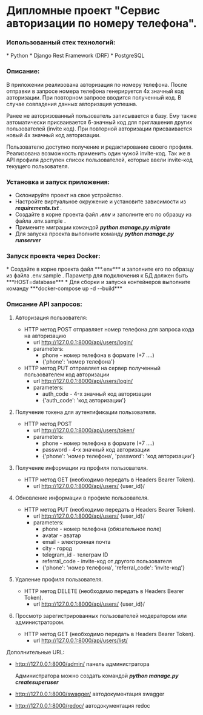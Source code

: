 <h1>Дипломные проект "Сервис авторизации по номеру телефона".</h1> 

<h3>Использованный стек технологий:</h3>
* Python
* Django Rest Framework (DRF)
* PostgreSQL

<h3>Описание:</h3>

В приложении реализована авторизация по номеру телефона.
После отправки в запросе номера телефона генерируется 4х значный код авторизации.
При повторном запросе вводится полученный код. В случае совпадения данных авторизация успешна.

Ранее не авторизованный пользователь записывается в базу.
Ему также автоматически присваивается 6-значный код для приглашения других пользователей (invite код). 
При повторной авторизации присваивается новый 4х значный код авторизации.

Пользователю доступно получение и редактирование своего профиля.
Реализована возможность применить один чужой invite-код. 
Так же в API профиля доступен список пользователей, которые ввели invite-код
текущего пользователя.

<h3>Установка и запуск приложения:</h3>

* Склонируйте проект на свое устройство.
* Настройте виртуальное окружение и установите зависимости из ***requirements.txt*** .
* Создайте в корне проекта файл ***.env*** и заполните его по образцу из файла .env.sample .
* Примените миграции командой ***python manage.py migrate***
* Для запуска проекта выполните команду ***python manage.py runserver***

<h3>Запуск проекта через Docker:</h3>
* Создайте в корне проекта файл ***.env*** и заполните его по образцу из файла .env.sample .
  Параметр для подключения к БД должен быть ***HOST=database*** 
* Для сборки и запуска контейнеров выполните команду ***docker-compose up -d --build*** 

<h3>Описание API запросов:</h3>

1. Авторизация пользователя:
    * HTTP метод POST отправляет номер телефона для запроса кода на авторизацию
      * url http://127.0.0.1:8000/api/users/login/
      * parameters: 
        * phone - номер телефона в формате (+7 ....)
        * {'phone': 'номер телефона'}
    * HTTP метод PUT отправляет на сервер полученный пользователем код авторизации
      * url http://127.0.0.1:8000/api/users/login/
      * parameters: 
        * auth_code - 4-х значный код авторизации
        * {'auth_code': 'код авторизации'}

2. Получение токена для аутентификации пользователя.
   * HTTP метод POST
     * url http://127.0.0.1:8000/api/users/token/
     * parameters:
       * phone - номер телефона в формате (+7 ....)
       * password - 4-х значный код авторизации
       * {'phone': 'номер телефона', 'password': 'код авторизации'}

3. Получение информации из профиля пользователя.
   * HTTP метод GET (необходимо передать в Headers Bearer Token).
      * url http://127.0.0.1:8000/api/users/ {user_id}/

4. Обновление информации в профиле пользователя.
   * HTTP метод PUT (необходимо передать в Headers Bearer Token).
      * url http://127.0.0.1:8000/api/users/ {user_id}/
      * parameters:
        * phone - номер телефона (обязательное поле)
        * avatar - аватар
        * email - электронная почта
        * city - город
        * telegram_id - телеграм ID
        * referral_code - invite-код от другого пользователя
        * {'phone': 'номер телефона', 'referral_code': 'invite-код'}

5. Удаление профиля пользователя.
   * HTTP метод DELETE (необходимо передать в Headers Bearer Token).
     *  url http://127.0.0.1:8000/api/users/ {user_id}/

6. Просмотр зарегистрированных пользователей модератором или администратором.
   * HTTP метод GET (необходимо передать в Headers Bearer Token).
     *  url http://127.0.0.1:8000/api/users/list/

Дополнительные URL:
* http://127.0.0.1:8000/admin/ панель администратора

    Администратора можно создать командой ***python manage.py createsuperuser***


* http://127.0.0.1:8000/swagger/ автодокументация swagger
* http://127.0.0.1:8000/redoc/ автодокументация redoc